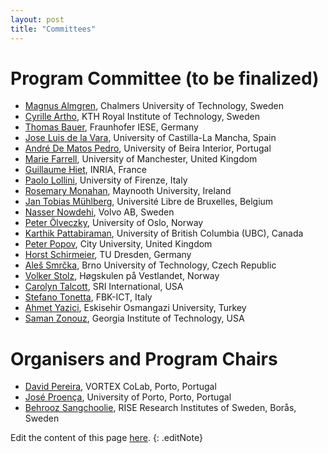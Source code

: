 ```yaml
---
layout: post
title: "Committees"
---
```


# Program Committee (to be finalized)

 - [Magnus Almgren](https://www.cse.chalmers.se/~almgren/), Chalmers University of Technology, Sweden
 - [Cyrille Artho](https://www.kth.se/profile/artho/), KTH Royal Institute of Technology, Sweden
 - [Thomas Bauer](https://www.linkedin.com/in/thomas--bauer), Fraunhofer IESE, Germany
 - [Jose Luis de la Vara](https://sites.google.com/site/jldelavara/), University of Castilla-La Mancha, Spain
 - [André De Matos Pedro](https://www.ubi.pt/Pessoa/matos.pedro), University of Beira Interior, Portugal
 - [Marie Farrell](https://mariefarrell.github.io/), University of Manchester, United Kingdom
 - [Guillaume Hiet](https://guillaume.hiet.fr), INRIA, France
 - [Paolo Lollini](http://rcl.dsi.unifi.it/aboutus/paolo.php), University of  Firenze, Italy
 - [Rosemary Monahan](https://www.maynoothuniversity.ie/people/rosemary-monahan), Maynooth University, Ireland
 - [Jan Tobias Mühlberg](https://cybersecurity.ulb.ac.be/jan-tobias-muhlberg/),  Université Libre de Bruxelles, Belgium
 - [Nasser Nowdehi](https://www.linkedin.com/in/nasser-nowdehi-07215852), Volvo AB, Sweden
 - [Peter Ölveczky](http://folk.uio.no/peterol), University of Oslo, Norway
 - [Karthik Pattabiraman](https://ece.ubc.ca/karthik-pattabiraman/), University of British Columbia (UBC), Canada
 - [Peter Popov](http://www.csr.city.ac.uk/staff/popov/), City University, United Kingdom
 - [Horst Schirmeier](https://ess.cs.tu-dortmund.de/Staff/hsc/), TU Dresden, Germany
 - [Aleš Smrčka](https://www.fit.vut.cz/person/smrcka/.en), Brno University of Technology, Czech Republic
 - [Volker Stolz](https://ict.hvl.no/people/volker-stolz/), Høgskulen på Vestlandet, Norway
 - [Carolyn Talcott](https://www.sri.com/people/carolyn-talcott/), SRI  International, USA
 - [Stefano Tonetta](https://fm.fbk.eu/author/stefano-tonetta.html), FBK-ICT, Italy
 - [Ahmet Yazici](https://avesis.ogu.edu.tr/ayazici), Eskisehir Osmangazi University, Turkey
 - [Saman Zonouz](https://www.cc.gatech.edu/people/saman-zonouz), Georgia Institute of Technology, USA

<!-- 
 - [José Bacelar Almeida](http://www.di.uminho.pt/~jba), University of Minho, Portugal
 - [Raul Barbosa](https://eden.dei.uc.pt/~rbarbosa/), University of Coimbra, Portugal
 - [Stelios Basagiannis](), Collins Aerospace, Ireland
 - [Marcello Cinque](http://wpage.unina.it/macinque/), University of Naples Federico II (UNINA), Italy
 - [Barbara Gallina](), Mälardalen University, Sweden
 - [Antonio Pecchia](https://ultraviolet.ding.unisannio.it/apecchia/), University of Sannio, Italy
 - [Juan Carlos Ruiz](https://www.upv.es/ficha-personal/JUARUIGA), Technical University of Valencia, Spain
 - [Christoph Schmittner](http://www.ait.ac.at/), Austrian Institute of Technology, Austria
 - [Saman Zonouz](https://www.cc.gatech.edu/people/saman-zonouz), Georgia Institute of Technology, USA
-->
 

<!--
 - [Joseba Andoni Agirre](), Universidad Mondragon, Spain
 - [Stylianos Basagiannis](), Collins Aerospace, Ireland
 - [Peter Folkesson](), RISE Research Institutes of Sweden, Sweden
 - [André Lourenço](https://www.linkedin.com/in/arlourenco/), CardioID, Portugal
 - [Maurizio Mongelli](https://publications.cnr.it/authors/maurizio.mongelli), CNR-IEIIT, Italy
 - [Tomas Olovsson](https://research.chalmers.se/en/person/tomasol), Chalmers University of Technology, Sweden
 - [Peter Ölveczky](http://folk.uio.no/peterol), University of Oslo, Norway
 - [Martin Törngren](https://www.kth.se/profile/martint/), KTH Royal Institute of Technology, Sweden
 --> 


 <!-- - [Name](...), Affiliation, Country -->

# Organisers and Program Chairs

 - [David Pereira](https://cister-labs.pt/people/david_pereira/), VORTEX CoLab, Porto, Portugal
 - [José Proença](https://jose.proenca.org/), University of Porto, Porto, Portugal
 - [Behrooz Sangchoolie](https://www.ri.se/en/person/behrooz-sangchoolie), RISE Research Institutes of Sweden, Borås, Sweden


Edit the content of this page [here](https://github.com/verdi-workshop/2025/blob/main/committees/index.md).
{: .editNote}

